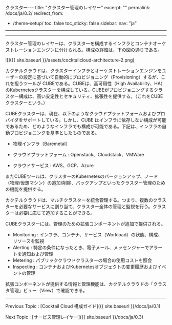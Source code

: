 クラスター---
title: "クラスター管理のレイヤー"
excerpt: ""
permalink: /docs/ja/0.2/
redirect_from:
  - /theme-setup/
toc: false
toc_sticky: false
sidebar:
  nav: "ja"
---


---

クラスター管理のレイヤーは、クラスターを構成するインフラとコンテナオーケストレーションエンジンに分けられる。構成の詳細は、下の図の通りである。

![]({{ site.baseurl }}/assets/cocktailcloud-architecture-2.png)

カクテルクラウドは、クラスターインフラとオーケストレーションエンジンをユーザーの設定に基づいて自動的にプロビジョニング（Provisioning）するが、これを担うツールが CUBEである。CUBEは、高可用性（High Availability、HA）のKubernetesクラスターを構成している。CUBEがプロビジョニングするクラスター構成は、高い安定性とセキュリティ、拡張性を提供する。（これをCUBEクラスターという。）

CUBEクラスターは、現在、以下のようなクラウドプラットフォームおよびプロバイダをサポートしている。しかし、CUBE はインフラに依存しない構成が可能であるため、どのようなインフラでも構成が可能である。下記は、インフラの自動プロビジョニングを基準としたものである。

* 物理インフラ（Baremetal）

* クラウドプラットフォーム : Openstack、Cloudstack、VMWare

* クラウドサービス : AWS、GCP、Azure

またCUBEツールは、クラスターのKubernetesのバージョンアップ、ノード（物理/仮想マシン）の追加/削除、バックアップといったクラスター管理のための機能を提供する。

カクテルクラウドは、マルチクラスターを統合管理する。つまり、複数のクラスターを必要なサービスに割り当て、クラスター全体の管理と監視を行う。クラスターは必要に応じて追加することができる。

CUBEクラスターには、管理のための拡張コンポーネントが追加で提供される。

* Monitoring : インフラ、コンテナ、サービス（Workload）の状態、構成、リソースを監視
* Alerting : 特定の条件になったとき、電子メール、メッセンジャーでアラートを通知および管理
* Metering : パブリッククラウドクラスターの場合の使用コストを照会
* Inspecting : コンテナおよびKubernetesオブジェクトの変更履歴およびイベントの管理

拡張コンポーネントが提供する情報と管理機能は、カクテルクラウドの「クラスタ管理」ビュー（View）で確認できる。

---

Previous Topic : [Cocktail Cloud 構成ガイド]({{ site.baseurl }}/docs/ja/0.1)

Next Topic : [サービス管理レイヤー]({{ site.baseurl }}/docs/ja/0.3)
